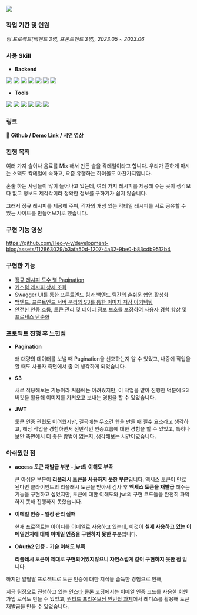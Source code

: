 
![](https://github.com/Heo-y-y/development-blog/assets/112863029/e555fdbd-5735-4adf-9fe0-93f52b657c74)

### 작업 기간 및 인원
*팀 프로젝트(백엔드 3명, 프론트엔드 3명), 2023.05 ~ 2023.06*

### 사용 Skill
- **Backend**

![](https://img.shields.io/badge/SpringBoot-6DB33F.svg?&style=for-the-badge&logo=SpringBoot&logoColor=white)
<img src="https://img.shields.io/badge/Java 11-1E8CBE?style=for-the-badge&logo=Java 11&logoColor=white">
![](https://img.shields.io/badge/MySQL-4479A1.svg?&style=for-the-badge&logo=MySQL&logoColor=white)
![](https://img.shields.io/badge/SpringSecurity-6DB33F.svg?&style=for-the-badge&logo=SpringSecurity&logoColor=white)
![](https://img.shields.io/badge/AmazonS3-569A31.svg?&style=for-the-badge&logo=amazons3&logoColor=white)
<img src="https://img.shields.io/badge/jsonwebtokens-000000?style=for-the-badge&logo=jsonwebtokens&logoColor=white">
![](https://img.shields.io/badge/Swagger-85EA2D.svg?&style=for-the-badge&logo=swagger&logoColor=black)

- **Tools**

![](https://img.shields.io/badge/GitHub-181717.svg?&style=for-the-badge&logo=github&logoColor=white)
![](https://img.shields.io/badge/git-F05032?style=for-the-badge&logo=git&logoColor=white)
![](https://img.shields.io/badge/intellij-000000.svg?&style=for-the-badge&logo=intellijidea&logoColor=white)
![](https://img.shields.io/badge/Postman-ff6c37.svg?&style=for-the-badge&logo=Postman&logoColor=white)
![](https://img.shields.io/badge/discord-5865F2?style=for-the-badge&-logo=discord&logoColor=white)
![](https://img.shields.io/badge/notion-000000?style=for-the-badge&logo=notion&logoColor=white)


### 링크
📎 **[Github](https://github.com/Heo-y-y/cocktail_project) / [Demo Link](http://resevilleage-bukit.s3-website.ap-northeast-2.amazonaws.com)** **/ [시연 영상](https://youtu.be/hv4089oai4o)**

### 진행 목적
여러 가지 술이나 음료를 Mix 해서 만든 술을 칵테일이라고 합니다. 우리가 흔하게 마시는 소맥도 칵테일에 속하고, 요즘 유행하는 하이볼도 마찬가지입니다.

혼술 하는 사람들이 많이 늘어나고 있는데, 여러 가지 레시피를 제공해 주는 곳이 생각보다 없고 정보도 제각각이라 정확한 정보를 구하기가 쉽지 않습니다.

그래서 정규 레시피를 제공해 주며, 각자의 개성 있는 칵테일 레시피를 서로 공유할 수 있는 사이트를 만들어보기로 했습니다.

### 구현 기능 영상
<https://github.com/Heo-y-y/development-blog/assets/112863029/b3afa50d-1207-4a32-9be0-b83cdb9512b4>

### 구현한 기능

- [정규 레시피 도수 별 Pagination](정규레시피.md)
- [커스텀 레시피 상세 조회](커스텀레시피.md)
- [Swagger UI를 통한 프론트엔드 팀과 백엔드 팀간의 손쉬운 협업 활성화](Swagger.md)
- [백엔드, 프론트엔드 서버 분리와 S3를 통한 이미지 저장 아키텍팅](S3.md)
- [안전한 인증 흐름, 토큰 관리 및 데이터 정보 보호를 보장하여 사용자 경험 향상 및 프로세스 단순화](인증흐름.md)

### 프로젝트 진행 후 느낀점

- **Pagination**
    
    왜 대량의 데이터를 보낼 때 Pagination을 선호하는지 알 수 있었고, 나중에 작업을 할 때도 사용자 측면에서 좀 더 생각하게 되었습니다.
    
- **S3**
    
    새로 적용해보는 기능이라 처음에는 어려웠지만, 이 작업을 맡아 진행한 덕분에 S3 버킷을 활용해 이미지를 가져오고 보내는 경험을 할 수 있었습니다.
    
- **JWT**
    
    토큰 인증 관련도 어려웠지만, 결국에는 무조건 웹을 만들 때 필수 요소라고 생각하고, 해당 작업을 경험하면서 전반적인 인증흐름에 대한 경험을 할 수 있었고, 특히나 보안 측면에서 더 좋은 방법이 없는지, 생각해보는 시간이였습니다.

### 아쉬웠던 점

- **access 토큰 재발급 부분 - jwt의 이해도 부족**
    
    큰 아쉬운 부분이 **리플레시 토큰을 사용하지 못한 부분**입니다. 엑세스 토큰이 만료 된다면 클라이언트의 리플래시 토큰을 받아서 검사 후 **엑세스 토큰을 재발급** 해주는 기능을 구현하고 싶었지만, 토큰에 대한 이해도와 jwt의 구현 코드들을 완전히 파악하지 못해 진행하지 못했습니다.
    
- **이메일 인증 - 일정 관리 실패**
    
    현재 프로잭트는 아이디를 이메일로 사용하고 있는데, 이것이 **실제 사용하고 있는 이메일인지에 대해 이메일 인증을 구현하지 못한 부분**입니다.
    
- **OAuth2 인증 - 기술 이해도 부족**
    
    **리플레시 토큰이 제대로 구현되어있지않으니 자연스럽게 같이 구현하지 못한 점** 입니다.

하지만 알딸딸 프로젝트로 토큰 인증에 대한 지식을 습득한 경험으로 인해,

지금 팀장으로 진행하고 있는 [인스타 클론 코딩](https://github.com/Instagram-clone-project-team/Instamram-clone)에서는 이메일 인증 코드를 사용한 회원가입 로직도 만들 수 있었고, [원티드 프리온보딩 인턴쉽 과제](https://github.com/Heo-y-y/wanted-pre-onboarding-backend)에서 레디스를 활용해 토큰 재발급을 만들 수 있었습니다.

